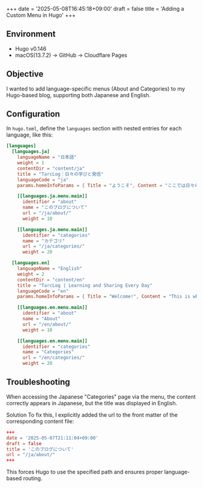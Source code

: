 +++
date = '2025-05-08T16:45:18+09:00'
draft = false
title = 'Adding a Custom Menu in Hugo'
+++


## Environment

- Hugo v0.146
- macOS(13.7.2) → GitHub → Cloudflare Pages

## Objective

I wanted to add language-specific menus (About and Categories) to my Hugo-based blog, supporting both Japanese and English.

## Configuration

In `hugo.toml`, define the `languages` section with nested entries for each language, like this:

````toml
[languages]
  [languages.ja]
    languageName = "日本語"
    weight = 1
    contentDir = "content/ja"
    title = "TarcLog｜日々の学びと発信"
    languageCode = "ja"
    params.homeInfoParams = { Title = "ようこそ", Content = "ここでは日々の学びや試行錯誤を共有しています。" }

    [[languages.ja.menu.main]]
      identifier = "about"
      name = "このブログについて"
      url = "/ja/about/"
      weight = 10

    [[languages.ja.menu.main]]
      identifier = "categories"
      name = "カテゴリ"
      url = "/ja/categories/"
      weight = 20

  [languages.en]
    languageName = "English"
    weight = 2
    contentDir = "content/en"
    title = "TarcLog | Learning and Sharing Every Day"
    languageCode = "en"
    params.homeInfoParams = { Title = "Welcome!", Content = "This is where I share my daily learning and trial-and-error experiences." }

    [[languages.en.menu.main]]
      identifier = "about"
      name = "About"
      url = "/en/about/"
      weight = 10

    [[languages.en.menu.main]]
      identifier = "categories"
      name = "Categories"
      url = "/en/categories/"
      weight = 20

````


## Troubleshooting
When accessing the Japanese "Categories" page via the menu, the content correctly appears in Japanese, but the title was displayed in English.

Solution
To fix this, I explicitly added the url to the front matter of the corresponding content file:


````toml
+++
date = '2025-05-07T21:11:04+09:00'
draft = false
title = 'このブログについて'
url = "/ja/about/"
+++

````

This forces Hugo to use the specified path and ensures proper language-based routing.

